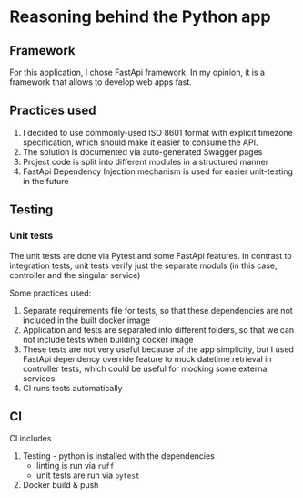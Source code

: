 # Reasoning behind the Python app

## Framework

For this application, I chose FastApi framework. In my opinion, it is a framework that allows to develop web apps fast.

## Practices used

1. I decided to use commonly-used ISO 8601 format with explicit timezone specification, which should make it easier to
   consume the API.
2. The solution is documented via auto-generated Swagger pages
3. Project code is split into different modules in a structured manner
4. FastApi Dependency Injection mechanism is used for easier unit-testing in the future

## Testing

### Unit tests

The unit tests are done via Pytest and some FastApi features.
In contrast to integration tests, unit tests verify just the separate moduls
(in this case, controller and the singular service)

Some practices used:

1. Separate requirements file for tests, so that these dependencies are not included in the built docker image
2. Application and tests are separated into different folders, so that we can not include tests when building docker
   image
3. These tests are not very useful because of the app simplicity, but I used FastApi dependency override feature to mock
   datetime retrieval in controller tests, which could be useful for mocking some external services
4. CI runs tests automatically


## CI

CI includes

1. Testing - python is installed with the dependencies
   - linting is run via `ruff`
   - unit tests are run via `pytest`
2. Docker build & push